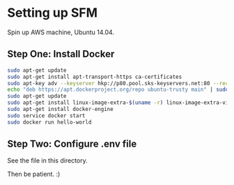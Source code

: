 # Setting up SFM
Spin up AWS machine, Ubuntu 14.04.

## Step One: Install Docker

```bash
sudo apt-get update
sudo apt-get install apt-transport-https ca-certificates
sudo apt-key adv --keyserver hkp://p80.pool.sks-keyservers.net:80 --recv-keys 58118E89F3A912897C070ADBF76221572C52609D
echo "deb https://apt.dockerproject.org/repo ubuntu-trusty main" | sudo tee /etc/apt/sources.list.d/docker.list
sudo apt-get update
sudo apt-get install linux-image-extra-$(uname -r) linux-image-extra-virtual
sudo apt-get install docker-engine
sudo service docker start
sudo docker run hello-world
```

## Step Two: Configure .env file 

See the file in this directory.

Then be patient. :)
